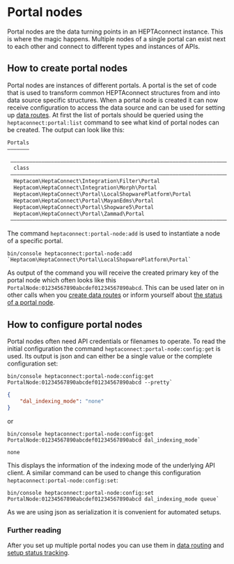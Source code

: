 # Portal nodes

Portal nodes are the data turning points in an HEPTAconnect instance.
This is where the magic happens.
Multiple nodes of a single portal can exist next to each other and connect to different types and instances of APIs.


## How to create portal nodes

Portal nodes are instances of different portals.
A portal is the set of code that is used to transform common HEPTAconnect structures from and into data source specific structures.
When a portal node is created it can now receive configuration to access the data source and can be used for setting up [data routes](./routing.md).
At first the list of portals should be queried using the `heptaconnect:portal:list` command to see what kind of portal nodes can be created.
The output can look like this:
```markdown
Portals
———————

 ————————————————————————————————————————————————————————————————————————— 
  class                                                                    
 ————————————————————————————————————————————————————————————————————————— 
  Heptacom\HeptaConnect\Integration\Filter\Portal
  Heptacom\HeptaConnect\Integration\Morph\Portal
  Heptacom\HeptaConnect\Portal\LocalShopwarePlatform\Portal
  Heptacom\HeptaConnect\Portal\MayanEdms\Portal
  Heptacom\HeptaConnect\Portal\Shopware5\Portal
  Heptacom\HeptaConnect\Portal\Zammad\Portal
 —————————————————————————————————————————————————————————————————————————
```

The command `heptaconnect:portal-node:add` is used to instantiate a node of a specific portal.

```shell
bin/console heptaconnect:portal-node:add `Heptacom\HeptaConnect\Portal\LocalShopwarePlatform\Portal`
```

As output of the command you will receive the created primary key of the portal node which often looks like this `PortalNode:01234567890abcdef01234567890abcd`.
This can be used later on in other calls when you [create data routes](./routing.md) or inform yourself about [the status of a portal node](./status-reporting.md).


## How to configure portal nodes

Portal nodes often need API credentials or filenames to operate.
To read the initial configuration the command `heptaconnect:portal-node:config:get` is used.
Its output is json and can either be a single value or the complete configuration set:

```shell
bin/console heptaconnect:portal-node:config:get PortalNode:01234567890abcdef01234567890abcd --pretty`
```

```json
{
    "dal_indexing_mode": "none"
}
```

or

```shell
bin/console heptaconnect:portal-node:config:get PortalNode:01234567890abcdef01234567890abcd dal_indexing_mode`
```

```text
none
```

This displays the information of the indexing mode of the underlying API client.
A similar command can be used to change this configuration `heptaconnect:portal-node:config:set`:

```shell
bin/console heptaconnect:portal-node:config:set PortalNode:01234567890abcdef01234567890abcd dal_indexing_mode queue`
```

As we are using json as serialization it is convenient for automated setups.


### Further reading

After you set up multiple portal nodes you can use them in [data routing](./routing.md) and [setup status tracking](./status-reporting.md).
